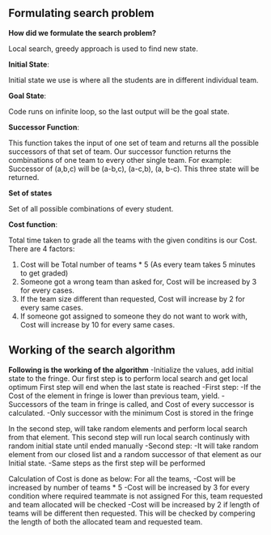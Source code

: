## Formulating search problem

**How did we formulate the search problem?**

Local search, greedy approach is used to find new state.

**Initial State**:

Initial state we use is where all the students are in different individual team.

**Goal State**:

Code runs on infinite loop, so the last output will be the goal state.

**Successor Function**:

  This function takes the input of one set of team and returns all the possible successors of that set of team. Our successor function returns the combinations of one team
to every other single team. For example: Successor of (a,b,c) will be (a-b,c), (a-c,b), (a, b-c). This three state will be returned.

**Set of states**

Set of all possible combinations of every student.

**Cost function**:

Total time taken to grade all the teams with the given conditins is our Cost. There are 4 factors: 

1) Cost will be Total number of teams * 5 (As every team takes 5 minutes to get graded)
2) Someone got a wrong team than asked for, Cost will be increased by 3 for every cases.
3) If the team size different than requested, Cost will increase by 2 for every same cases.
4) If someone got assigned to someone they do not want to work with, Cost will increase by 10 for every same cases.

                                                                                                                         
## Working of the search algorithm
**Following is the working of the algorithm**
-Initialize the values, add initial state to the fringe.
Our first step is to perform local search and get local optimum
First step will end when the last state is reached
-First step:
  -If the Cost of the element in fringe is lower than previous team, yield.
  -Successors of the team in fringe is called, and Cost of every successor is calculated.
  -Only successor with the minimum Cost is stored in the fringe

In the second step, will take random elements and perform local search from that element.
This second step will run local search continusly with random initial state until ended manually
-Second step:
  -It will take random element from our closed list and a random successor of that element as our Initial state.
  -Same steps as the first step will be performed
 
 
 Calculation of Cost is done as below:
 For all the teams,
  -Cost will be increased by number of teams * 5
  -Cost will be increased by 3 for every condition where required teammate is not assigned
    For this, team requested and team allocated will be checked
  -Cost will be increased by 2 if length of teams will be different then requested.
    This will be checked by compering the length of both the allocated team and requested team.
 
